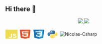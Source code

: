 ## Hi there 👋
<div align="center">
  <a href="https://github.com/NicolasDiovaniDias">
    <img height="165em" src="https://github-readme-stats.vercel.app/api?username=NicolasDiovaniDias&show_icons=true&theme=radical&include_all_commits=true&count_private=true"/>
    <img height="165em" src="https://github-readme-stats.vercel.app/api/top-langs/?username=NicolasDiovaniDias&layout=compact&theme=radical"/>
  </a>
</div>
<div style="display: inline_block"><br>
  <img align="center" alt="Nicolas-Js" height="30" width="40" src="https://raw.githubusercontent.com/devicons/devicon/master/icons/javascript/javascript-plain.svg">
  <img align="center" alt="Nicolas-HTML" height="30" width="40" src="https://raw.githubusercontent.com/devicons/devicon/master/icons/html5/html5-original.svg">
  <img align="center" alt="Nicolas-CSS" height="30" width="40" src="https://raw.githubusercontent.com/devicons/devicon/master/icons/css3/css3-original.svg">
  <img align="center" alt="Nicolas-Python" height="30" width="40" src="https://raw.githubusercontent.com/devicons/devicon/master/icons/python/python-original.svg">
  <img align="center" alt="Nicolas-Csharp" height="30" width="40" src="https://raw.githubusercontent.com/devicons/devicon/master/icons/python/csharp-original.svg">
</div>
